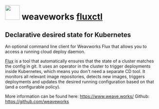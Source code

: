 ﻿# <img src="https://www.weave.works/assets/favicon/favicon_150px.png" width="48" height="48"/> **weave**works  [fluxctl](https://chocolatey.org/packages/fluxctl)

## Declarative desired state for Kubernetes

An optional command line client for Weavworks Flux that allows you to access a running cloud deploy daemon.

[Flux](https://github.com/weaveworks/flux) is a tool that automatically ensures that the state of a cluster matches the config in git. It uses an operator in the cluster to trigger deployments inside Kubernetes, which means you don't need a separate CD tool. It monitors all relevant image repositories, detects new images, triggers deployments and updates the desired running configuration based on that (and a configurable policy).

More information can be found here: https://www.weave.works/
Github: https://github.com/weaveworks 